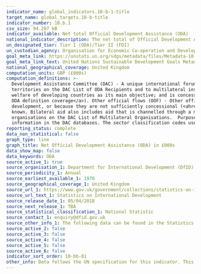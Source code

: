 ```yaml
---
indicator_name: global_indicators.10-b-1-title
target_name: global_targets.10-b-title
indicator_number: 10.b.1
csv_size: 94.207 kB
indicator_available: Net total Official Development Assistance (ODA)
national_indicator_description: The net total of Official Development Assistance from the United Kingdom around the world, by recipient country
un_designated_tier: Tier I (ODA)/Tier II (FDI)
un_custodian_agency: Organisation for Economic Co-operation and Development (OECD)
goal_meta_link: https://unstats.un.org/sdgs/metadata/files/Metadata-10-0B-01.pdf 
goal_meta_link_text: United Nations Sustainable Development Goals Metadata (PDF 202 KB)
national_geographical_coverage: United Kingdom
computation_units: GBP (£000s)
computation_definitions: >-
  Development Assistance Committee (DAC) - A unique international forum of many of the largest funders of aid, including 30 DAC Members. The World Bank, IMF and UNDP participate as observers. Official development assistance (ODA) - The DAC defines ODA as “those flows to countries and
  territories on the DAC List of ODA Recipients and to multilateral institutions which are i) provided by official agencies, including state and local governments, or by their executive agencies; and ii) each transaction is administered with the promotion of the economic development and
  welfare of developing countries as its main objective; and is concessional in character and conveys a grant element of at least 25 per cent (calculated at a rate of discount of 10 per cent) (<ahref="http://www.oecd.org/dac/stats/officialdevelopmentassistancedefinitionandcoverage.htm">
  ODA definition coverage</a>). Other official flows (OOF) - Other official flows (excluding officially supported export credits) are defined as transactions by the official sector which do not meet the conditions for eligibility as ODA, either because they are not primarily aimed at
  development, or because they are not sufficiently concessional (<ahref="http://www.oecd.org/dac/stats/documentupload/DCDDAC(2016)3FINAL.pdf"> DAC </a> - Para 24). Bilateral Aid -  Bilateral aid covers all aid provided by donor countries when the recipient country, sector or project is
  known. Bilateral aid also includes aid that is channelled through a multilateral organisation where the government department determines the country, sector or theme that the funds will be spent on. Multilateral Aid -  This is aid delivered in the form of core contributions to
  organisations on the DAC List of Multilateral Organisations.  Purpose Codes - The DAC (Development Assistance Committee) Secretariat maintains various code lists which are used by donors to report on their aid flows to the DAC databases.  In addition, these codes are used to classify
  information in the DAC databases. The sector classification codes used can be found on the <a href="http://www.oecd.org/dac/stats/purposecodessectorclassification.htm">OECD website</a>.
reporting_status: complete
data_non_statistical: false
graph_type: line
graph_title: Net Official Development Assistance (ODA) in £000s
data_show_map: false
data_keywords: ODA
source_active_1: true
source_organisation_1: Department for International Development (DfID)
source_periodicity_1: Annual
source_earliest_available_1: 1970
source_geographical_coverage_1: United Kingdom
source_url_1: https://www.gov.uk/government/collections/statistics-on-international-development
source_url_text_1: Statistics on International Development
source_release_date_1: 05/04/2018
source_next_release_1: TBA
source_statistical_classification_1: National Statistic
source_contact_1: enquiry@dfid.gov.uk
source_other_info_1: The following data can be found in the Statistics on International Development - Final UK Aid Spend 2017 publication - Table C1. UK Net ODA 1970-2017 (£ millions) and Data underlying the SID tables.
source_active_2: false
source_active_3: false
source_active_4: false
source_active_5: false
source_active_6: false
indicator_sort_order: 10-bb-01
other_info: Data follows the UN specification for this indicator. This indicator has been identified in collaboration with topic experts.
---
```

